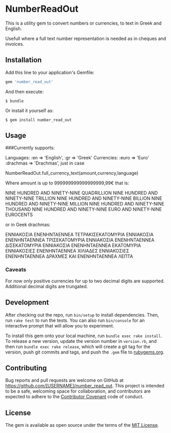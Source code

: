 # NumberReadOut

This is a utility gem to convert numbers or currencies, to text in Greek and English.

Usefull where a full text number representation is needed as in cheques and invoices.

## Installation

Add this line to your application's Gemfile:

```ruby
gem 'number_read_out'
```

And then execute:

    $ bundle

Or install it yourself as:

    $ gem install number_read_out

## Usage

###Currently supports:

Languages:
    :en => 'English',
    :gr => 'Greek'
Currencies:
    :euro => 'Euro'
    :drachmas => 'Drachmas', just in case


NumberReadOut.full_currency_text(amount,currency,language)

Where amount is up to 999999999999999999,99€ that is:

NINE HUNDRED AND NINETY-NINE QUADRILLION
NINE HUNDRED AND NINETY-NINE TRILLION
NINE HUNDRED AND NINETY-NINE BILLION
NINE HUNDRED AND NINETY-NINE MILLION
NINE HUNDRED AND NINETY-NINE THOUSAND
NINE HUNDRED AND NINETY-NINE EURO
AND
NINETY-NINE EUROCENTS

or in Geek drachmas:

ΕΝΝΙΑΚΟΣΙΑ ΕΝΕΝΗΝΤΑΕΝΝΕΑ ΤΕΤΡΑΚΙΣΕΚΑΤΟΜΥΡΙΑ
ΕΝΝΙΑΚΟΣΙΑ ΕΝΕΝΗΝΤΑΕΝΝΕΑ ΤΡΙΣΕΚΑΤΟΜΥΡΙΑ
ΕΝΝΙΑΚΟΣΙΑ ΕΝΕΝΗΝΤΑΕΝΝΕΑ ΔΙΣΕΚΑΤΟΜΥΡΙΑ
ΕΝΝΙΑΚΟΣΙΑ ΕΝΕΝΗΝΤΑΕΝΝΕΑ ΕΚΑΤΟΜΥΡΙΑ
ΕΝΝΙΑΚΟΣΙEΣ ΕΝΕΝΗΝΤΑΕΝΝΕΑ ΧΙΛΙΑΔΕΣ
ΕΝΝΙΑΚΟΣΙEΣ ΕΝΕΝΗΝΤΑΕΝΝΕΑ ΔΡΑΧΜΕΣ
ΚΑΙ
ΕΝΕΝΗΝΤΑΕΝΝΕΑ ΛΕΠΤΑ


### Caveats

For _now_ only positive currencies for up to two decimal digits are supported. Additional decimal digits are trungated.

## Development

After checking out the repo, run `bin/setup` to install dependencies. Then, run `rake test` to run the tests. You can also run `bin/console` for an interactive prompt that will allow you to experiment.

To install this gem onto your local machine, run `bundle exec rake install`. To release a new version, update the version number in `version.rb`, and then run `bundle exec rake release`, which will create a git tag for the version, push git commits and tags, and push the `.gem` file to [rubygems.org](https://rubygems.org).

## Contributing

Bug reports and pull requests are welcome on GitHub at https://github.com/[USERNAME]/number_read_out. This project is intended to be a safe, welcoming space for collaboration, and contributors are expected to adhere to the [Contributor Covenant](http://contributor-covenant.org) code of conduct.


## License

The gem is available as open source under the terms of the [MIT License](http://opensource.org/licenses/MIT).

